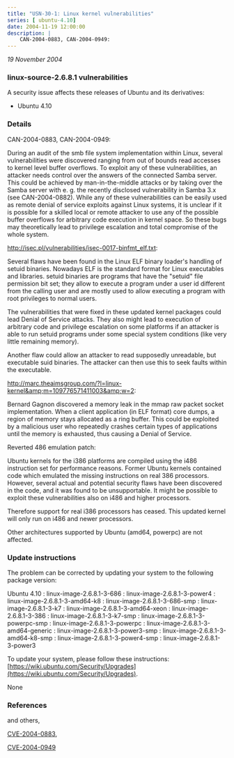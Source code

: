 ```yaml
---
title: "USN-30-1: Linux kernel vulnerabilities"
series: [ ubuntu-4.10]
date: 2004-11-19 12:00:00
description: |
    CAN-2004-0883, CAN-2004-0949:
--- 
```

 
 

*19 November 2004*

### linux-source-2.6.8.1 vulnerabilities

A security issue affects these releases of Ubuntu and its derivatives:

* Ubuntu 4.10

### Details

CAN-2004-0883, CAN-2004-0949:

 During an audit of the smb file system implementation within Linux, several vulnerabilities were discovered ranging from out of bounds read accesses to kernel level buffer overflows. To exploit any of these vulnerabilities, an attacker needs control over the answers of the connected Samba server. This could be achieved by man-in-the-middle attacks or by taking over the Samba server with e. g. the recently disclosed vulnerability in Samba 3.x (see CAN-2004-0882). While any of these vulnerabilities can be easily used as remote denial of service exploits against Linux systems, it is unclear if it is possible for a skilled local or remote attacker to use any of the possible buffer overflows for arbitrary code execution in kernel space. So these bugs may theoretically lead to privilege escalation and total compromise of the whole system.

http://isec.pl/vulnerabilities/isec-0017-binfmt_elf.txt:

 Several flaws have been found in the Linux ELF binary loader&#39;s handling of setuid binaries. Nowadays ELF is the standard format for Linux executables and libraries. setuid binaries are programs that have the &quot;setuid&quot; file permission bit set; they allow to execute a program under a user id different from the calling user and are mostly used to allow executing a program with root privileges to normal users.

 The vulnerabilities that were fixed in these updated kernel packages could lead Denial of Service attacks. They also might lead to execution of arbitrary code and privilege escalation on some platforms if an attacker is able to run setuid programs under some special system conditions (like very little remaining memory).

 Another flaw could allow an attacker to read supposedly unreadable, but executable suid binaries. The attacker can then use this to seek faults within the executable.

http://marc.theaimsgroup.com/?l=linux-kernel&amp;m=109776571411003&amp;w=2:

 Bernard Gagnon discovered a memory leak in the mmap raw packet socket implementation. When a client application (in ELF format) core dumps, a region of memory stays allocated as a ring buffer. This could be exploited by a malicious user who repeatedly crashes certain types of applications until the memory is exhausted, thus causing a Denial of Service.

Reverted 486 emulation patch:

 Ubuntu kernels for the i386 platforms are compiled using the i486 instruction set for performance reasons. Former Ubuntu kernels contained code which emulated the missing instructions on real 386 processors. However, several actual and potential security flaws have been discovered in the code, and it was found to be unsupportable. It might be possible to exploit these vulnerabilities also on i486 and higher processors.

 Therefore support for real i386 processors has ceased. This updated kernel will only run on i486 and newer processors.

 Other architectures supported by Ubuntu (amd64, powerpc) are not affected.

### Update instructions

The problem can be corrected by updating your system to the following package version:

Ubuntu 4.10
 : linux-image-2.6.8.1-3-686 
 : linux-image-2.6.8.1-3-power4 
 : linux-image-2.6.8.1-3-amd64-k8 
 : linux-image-2.6.8.1-3-686-smp 
 : linux-image-2.6.8.1-3-k7 
 : linux-image-2.6.8.1-3-amd64-xeon 
 : linux-image-2.6.8.1-3-386 
 : linux-image-2.6.8.1-3-k7-smp 
 : linux-image-2.6.8.1-3-powerpc-smp 
 : linux-image-2.6.8.1-3-powerpc 
 : linux-image-2.6.8.1-3-amd64-generic 
 : linux-image-2.6.8.1-3-power3-smp 
 : linux-image-2.6.8.1-3-amd64-k8-smp 
 : linux-image-2.6.8.1-3-power4-smp 
 : linux-image-2.6.8.1-3-power3 

To update your system, please follow these instructions: [https://wiki.ubuntu.com/Security/Upgrades](https://wiki.ubuntu.com/Security/Upgrades).

None

### References

 
 and others, 

 [CVE-2004-0883](http://people.ubuntu.com/~ubuntu-security/cve/CVE-2004-0883), 

 [CVE-2004-0949](http://people.ubuntu.com/~ubuntu-security/cve/CVE-2004-0949)
 


